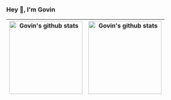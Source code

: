 ### Hey 👋, I'm Govin
| <img align="center" height="195px" src="https://github-readme-stats.vercel.app/api?username=guovin&show_icons=true&include_all_commits=true&theme=algolia&count_private=true&hide_border=true&rank_icon=percentile" alt="Govin's github stats" /> | <img align="center" height="195px" src="https://github-readme-stats.vercel.app/api/top-langs/?username=guovin&layout=compact&theme=algolia&count_private=true&hide_border=true&hide=go" alt="Govin's github stats" /> |
| ------------- | ------------- |
